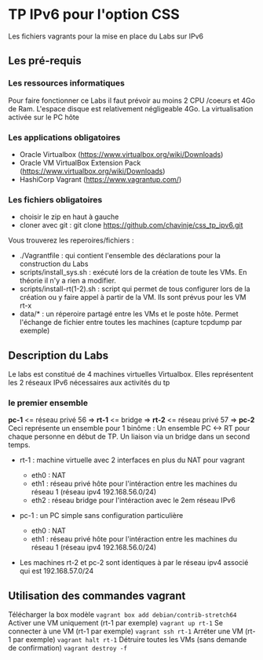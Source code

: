 # TP IPv6 pour l'option CSS

Les fichiers vagrants pour la mise en place du Labs  sur IPv6

## Les pré-requis

### Les ressources informatiques

Pour faire fonctionner ce Labs il faut prévoir au moins 2 CPU /coeurs et 4Go de Ram. L'espace disque est relativement négligeable 4Go.
La virtualisation activée sur le PC hôte

### Les applications obligatoires

* Oracle Virtualbox (<https://www.virtualbox.org/wiki/Downloads>)
* Oracle VM VirtualBox Extension Pack (<https://www.virtualbox.org/wiki/Downloads>)
* HashiCorp Vagrant (<https://www.vagrantup.com/>)

### Les fichiers obligatoires

* choisir le zip en haut à gauche
* cloner avec git : git clone https://github.com/chavinje/css_tp_ipv6.git

Vous trouverez les reperoires/fichiers :

* ./Vagrantfile : qui contient l'ensemble des déclarations pour la construction du Labs
* scripts/install_sys.sh : exécuté lors de la création de toute les VMs. En théorie il n'y a rien a modifier.
* scripts/install-rt(1-2).sh : script qui permet de tous configurer lors de la création ou y faire appel à partir de la VM. Ils sont prévus pour les VM rt-x
* data/* : un réperoire partagé entre les VMs et le poste hôte. Permet l'échange de fichier entre toutes les machines (capture tcpdump par exemple)

## Description du Labs

Le labs est constitué de 4 machines virtuelles Virtualbox. 
Elles représentent les 2 réseaux IPv6 nécessaires aux activités du tp

### le premier ensemble

<b>pc-1</b> <= réseau privé 56 => <b>rt-1</b> <= bridge => <b>rt-2</b> <= réseau privé 57 => <b>pc-2</b>
Ceci représente un ensemble pour 1 binôme : Un ensemble PC <-> RT pour chaque personne en début de TP.
Un liaison via un bridge dans un second temps. 

* rt-1 : machine virtuelle avec 2 interfaces en plus du NAT pour vagrant
  * eth0 : NAT 
  * eth1 : réseau privé hôte pour l'intéraction entre les machines du réseau 1 (réseau ipv4 192.168.56.0/24)
  * eth2 : réseau bridge pour l'intéraction avec le 2em réseau IPv6
* pc-1 : un PC simple sans configuration particulière 
  * eth0 : NAT
  * eth1 : réseau privé hôte pour l'intéraction entre les machines du réseau 1 (réseau ipv4 192.168.56.0/24)

* Les machines rt-2 et pc-2 sont identiques à par le réseau ipv4 associé qui est 192.168.57.0/24

## Utilisation des commandes vagrant

Télécharger la box modèle
    ```vagrant box add debian/contrib-stretch64```
Activer une VM uniquement (rt-1 par exemple)
    ```vagrant up rt-1```
Se connecter à une VM (rt-1 par exemple)
    ```vagrant ssh rt-1```
Arréter une VM (rt-1 par exemple)
    ```vagrant halt rt-1```
Détruire toutes les VMs (sans demande de confirmation)
    ```vagrant destroy -f```
